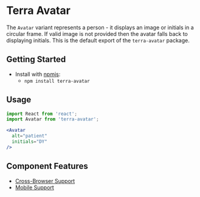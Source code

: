 # Terra Avatar

The `Avatar` variant represents a person - it displays an image or initials in a circular frame. If valid image is not provided then the avatar falls back to displaying initials. This is the default export of the `terra-avatar` package.

## Getting Started

- Install with [npmjs](https://www.npmjs.com):
  - `npm install terra-avatar`

## Usage

```jsx
import React from 'react';
import Avatar from 'terra-avatar';

<Avatar
  alt="patient"
  initials="DY"
/>
```

## Component Features

 * [Cross-Browser Support](https://github.com/cerner/terra-ui/blob/master/src/terra-dev-site/contributing/ComponentStandards.e.contributing.md#cross-browser-support)
 * [Mobile Support](https://github.com/cerner/terra-ui/blob/master/src/terra-dev-site/contributing/ComponentStandards.e.contributing.md#mobile-support)
